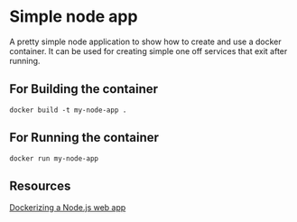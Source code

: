 # Simple node app

A pretty simple node application to show how to create and use a docker container.  It can be used for creating simple one off services that exit after running.

## For Building the container
```
docker build -t my-node-app .
```

## For Running the container
```
docker run my-node-app
```

## Resources 

[Dockerizing a Node.js web app](https://nodejs.org/en/docs/guides/nodejs-docker-webapp/)
